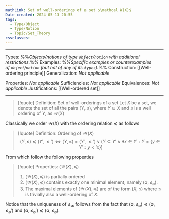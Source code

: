 ```yaml
---
mathLink: Set of well-orderings of a set $\mathcal W(X)$
Date created: 2024-05-13 20:55
tags:
  - Type/Object
  - Type/Notion
  - Topic/Set_Theory
cssclasses:
---
```


---  

Types: %%_Objects/notions of type `object`/`notion` with additional restrictions._%% 
Examples: %%_Specific examples or counterexamples of `object`/`notion` (but not of any of its `types`)._%%
Construction: [[Well-ordering principle]]
Generalization: _Not applicable_

Properties: _Not applicable_
Sufficiencies: _Not applicable_
Equivalences: _Not applicable_
Justifications: [[Well-ordered set]]

---

> [!quote] Definition: Set of well-orderings of a set
> Let $X$ be a set, we denote the set of all the pairs $(Y,\leq)$, where $Y\subseteq X$ and $\leq$ is a well ordering of $Y$, as $\mathcal{W}(X)$

Classically we order $\mathcal{W}(X)$ with the ordering relation $\preceq$ as follows

>[!quote] Definition: Ordering of $\mathcal{W}(X)$
>$$(Y,\leq)\preceq (Y',\leq') \iff (Y,\leq)=(Y',\leq')\lor \left( Y\subseteq Y' \land \exists x\in Y': Y=\{ y\in Y': y<'x \} \right) $$

From which follow the following properties

>[!quote] Properties: $(\mathcal{W}(X),\preceq)$
>1. $(\mathcal{W}(X),\preceq)$ is partially ordered
>2. $(\mathcal{W}(X),\preceq)$ contains exactly one minimal element, namely $(\emptyset, \leq_{\emptyset})$.
>3. The maximal elements of $(\mathcal{W}(X),\preceq)$ are of the form $(X,\leq)$ where $\leq$ is trivially also a well-ordering of $X$.

Notice that the uniqueness of $\leq_{\emptyset}$, follows from the fact that $(\emptyset, \leq_{\emptyset}) \preceq (\emptyset, \leq_{\emptyset}')$ and $(\emptyset, \leq_{\emptyset}')\preceq(\emptyset, \leq_{\emptyset})$.



